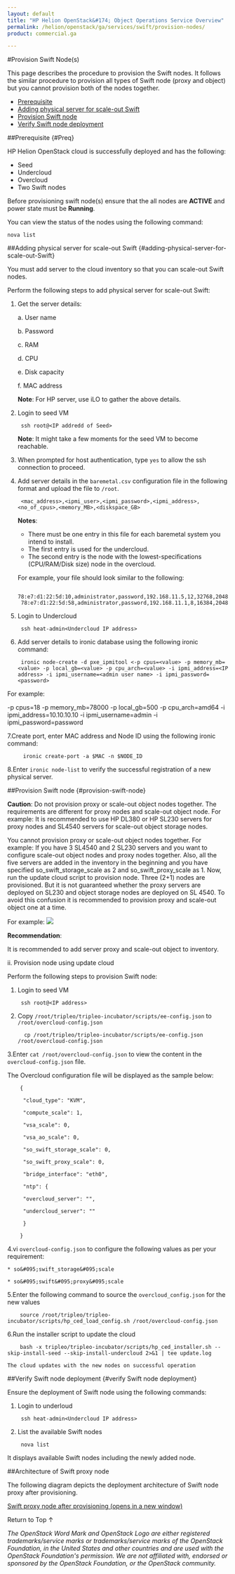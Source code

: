 ```yaml
---
layout: default
title: "HP Helion OpenStack&#174; Object Operations Service Overview"
permalink: /helion/openstack/ga/services/swift/provision-nodes/
product: commercial.ga

---
```

<!--UNDER REVISION-->

<script>

function PageRefresh {
onLoad="window.refresh"
}

PageRefresh();

</script>

<!--
<p style="font-size: small;"> <a href="/helion/openstack/ga/services/object/overview/">&#9664; PREV</a> | <a href="/helion/openstack/services/overview/">&#9650; UP</a> | <a href=" /helion/openstack/ga/services/swift/deployment/"> NEXT &#9654</a> </p>-->


#Provision Swift Node(s) 

This page describes the procedure to provision the Swift nodes. It follows the similar procedure to provision all types of Swift node (proxy and object) but you cannot provision both of the nodes together.

* [Prerequisite](#Preq)
* [Adding physical server for scale-out Swift](#adding-physical-server-for-scale-out-Swift) 
* [Provision Swift node](#provision-swift-node)
* [Verify Swift node deployment](#verify-Swift-node-deployment)

##Prerequisite {#Preq}

HP Helion OpenStack cloud is successfully deployed and has the following: 

* Seed
* Undercloud
* Overcloud 
* Two Swift nodes 

Before provisioning swift node(s) ensure that the all nodes are **ACTIVE** and power state must be  **Running**.

You can view the status of the nodes using the following command:

	nova list

##Adding physical server for scale-out Swift {#adding-physical-server-for-scale-out-Swift}

You must add server to the cloud inventory so that you can scale-out Swift nodes. 

Perform the following steps to add physical server for scale-out Swift:

1. Get the server details:

	 a. User name

	b. Password
	
	c. RAM
	
	d. CPU
	
	e. Disk capacity
	
	f. MAC address

	**Note**: For HP server, use iLO to gather the above details.

2. Login to seed VM

		ssh root@<IP addredd of Seed> 

	**Note**: It might take a few moments for the seed VM to become reachable. 

3. When prompted for host authentication, type `yes` to allow the ssh connection to proceed.

4. Add server details in the `baremetal.csv` configuration file  in the following format and upload the file to `/root`.

		<mac_address>,<ipmi_user>,<ipmi_password>,<ipmi_address>,<no_of_cpus>,<memory_MB>,<diskspace_GB>

	**Notes**: 

	- There must be one entry in this file for each baremetal system you intend to install.
	- The first entry is used for the undercloud.
	- The second entry is the node with the lowest-specifications (CPU/RAM/Disk size) node in the overcloud.

	For example, your file should look similar to the following:

		78:e7:d1:22:5d:10,administrator,password,192.168.11.5,12,32768,2048   
		78:e7:d1:22:5d:58,administrator,password,192.168.11.1,8,16384,2048

5. Login to Undercloud 

		ssh heat-admin<Undercloud IP address> 

6. Add server details to ironic database using the following ironic command:

 		ironic node-create -d pxe_ipmitool <-p cpus=<value> -p memory_mb=<value> -p local_gb=<value> -p cpu_arch=<value> -i ipmi_address=<IP address> -i ipmi_username=<admin user name> -i ipmi_password=<password> 

For example:

 -p cpus=18 -p memory&#095;mb=78000 -p local&#095;gb=500 -p cpu&#095;arch=amd64 -i ipmi&#095;address=10.10.10.10 -i ipmi&#095;username=admin -i ipmi&#095;password=password

7.Create port, enter MAC address and Node ID  using the following ironic command: 
 	
 		 ironic create-port -a $MAC -n $NODE_ID
 
8.Enter `ironic node-list` to verify the successful registration of a new physical server.

##Provision Swift node {#provision-swift-node}

**Caution**: Do not provision proxy or scale-out object nodes together. The requirements are different for proxy nodes and scale-out object node. For example: It is recommended to use HP DL380 or HP SL230 servers for proxy nodes and SL4540 servers for scale-out object storage nodes. 

You cannot provision proxy or scale-out object nodes together. For example: If you have 3 SL4540 and 2 SL230 servers and you want to configure scale-out object nodes and proxy nodes together. Also,  all the five servers are added in the inventory in the beginning and you have specified so&#095;swift_storage&#095;scale as 2 and so&#095;swift&#095;proxy&#095;scale  as 1. Now, run the update cloud script to provision node. Three (2+1) nodes are provisioned. But it is not guaranteed whether the proxy servers are deployed on SL230 and object storage nodes are deployed on SL 4540.  To avoid this confusion it is recommended to provision proxy and scale-out object one at a time.

For example:
<img src ="media/swift_deployment-provison-both-nodes.png/">


**Recommendation**:

It is recommended to add server proxy and scale-out object to inventory. 

ii. Provision node using update cloud


Perform the following steps to provision Swift node:

1. Login to seed VM

		ssh root@<IP address>

2. Copy `/root/tripleo/tripleo-incubator/scripts/ee-config.json` to `/root/overcloud-config.json`

		 cp /root/tripleo/tripleo-incubator/scripts/ee-config.json /root/overcloud-config.json

3.Enter `cat /root/overcloud-config.json` to view the content in the `overcloud-config.json` file.

The Overcloud configuration file will be displayed as the sample below:

		{
		
		 "cloud_type": "KVM",
		
		 "compute_scale": 1,
		
		 "vsa_scale": 0,
		
		 "vsa_ao_scale": 0,
		
		 "so_swift_storage_scale": 0,
		
		 "so_swift_proxy_scale": 0,
		
		 "bridge_interface": "eth0",
		
		 "ntp": {
		
		 "overcloud_server": "",
		
		 "undercloud_server": ""
		
		 }
		
		}


4.vi `overcloud-config.json` to configure the following values as per your requirement:
 
 
	* so&#095;swift_storage&#095;scale

 	* so&#095;swift&#095;proxy&#095;scale

 
5.Enter the following command to source the `overcloud_config.json`  for the new values

		source /root/tripleo/tripleo-incubator/scripts/hp_ced_load_config.sh /root/overcloud-config.json

6.Run the installer script to update the cloud

		bash -x tripleo/tripleo-incubator/scripts/hp_ced_installer.sh --skip-install-seed --skip-install-undercloud 2>&1 | tee update.log

	The cloud updates with the new nodes on successful operation

##Verify Swift node deployment {#verify Swift node deployment}

Ensure the deployment of Swift node using the following commands:

1. Login to underloud

		ssh heat-admin<Undercloud IP address> 

2. List the available Swift nodes

		nova list

It displays available Swift nodes including the newly added node.

##Architecture of Swift proxy node

The following diagram depicts the deployment architecture of Swift node proxy after provisioning.

<a href="javascript:window.open('/content/documentation/media/sswift_proxy-node-provisioning.png','_blank','toolbar=no,menubar=no,resizable=yes,scrollbars=yes')">Swift proxy node after provisioning (opens in a new window)</a>




<a href="#top" style="padding:14px 0px 14px 0px; text-decoration: none;"> Return to Top &#8593; </a>





*The OpenStack Word Mark and OpenStack Logo are either registered trademarks/service marks or trademarks/service marks of the OpenStack Foundation, in the United States and other countries and are used with the OpenStack Foundation's permission. We are not affiliated with, endorsed or sponsored by the OpenStack Foundation, or the OpenStack community.*